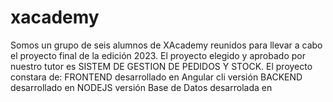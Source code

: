 # xacademy

Somos un grupo de seis alumnos de XAcademy reunidos para llevar a cabo el proyecto final de la edición 2023.
El proyecto elegido y aprobado por nuestro tutor es SISTEM DE GESTION DE PEDIDOS Y STOCK.
El proyecto constara de:
  FRONTEND desarrollado en Angular cli versión
  BACKEND desarrollado en NODEJS versión
  Base de Datos desarrolada en 
